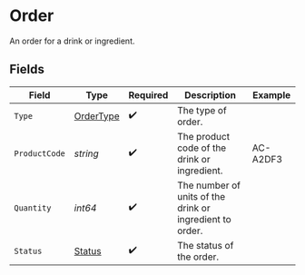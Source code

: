 # Order

An order for a drink or ingredient.


## Fields

| Field                                                    | Type                                                     | Required                                                 | Description                                              | Example                                                  |
| -------------------------------------------------------- | -------------------------------------------------------- | -------------------------------------------------------- | -------------------------------------------------------- | -------------------------------------------------------- |
| `Type`                                                   | [OrderType](./ordertype.md)                              | :heavy_check_mark:                                       | The type of order.                                       |                                                          |
| `ProductCode`                                            | *string*                                                 | :heavy_check_mark:                                       | The product code of the drink or ingredient.             | AC-A2DF3                                                 |
| `Quantity`                                               | *int64*                                                  | :heavy_check_mark:                                       | The number of units of the drink or ingredient to order. |                                                          |
| `Status`                                                 | [Status](./status.md)                                    | :heavy_check_mark:                                       | The status of the order.                                 |                                                          |